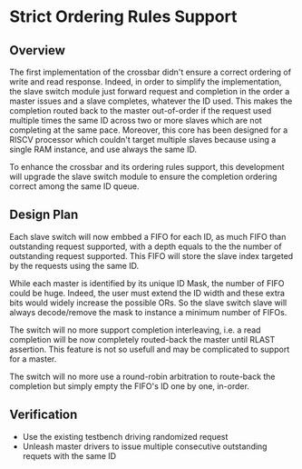 # Strict Ordering Rules Support

## Overview

The first implementation of the crossbar didn't ensure a correct ordering of write and read
response. Indeed, in order to simplify the implementation, the slave switch module just forward
request and completion in the order a master issues and a slave completes, whatever the ID used.
This makes the completion routed back to the master out-of-order if the request used multiple times
the same ID across two or more slaves which are not completing at the same pace. Moreover, this core
has been designed for a RISCV processor which couldn't target multiple slaves because using a single
RAM instance, and use always the same ID.

To enhance the crossbar and its ordering rules support, this development will upgrade the slave
switch module to ensure the completion ordering correct among the same ID queue.

## Design Plan

Each slave switch will now embbed a FIFO for each ID, as much FIFO than outstanding request
supported, with a depth equals to the the number of outstanding request supported. This FIFO will
store the slave index targeted by the requests using the same ID.

While each master is identified by its unique ID Mask, the number of FIFO could be huge. Indeed,
the user must extend the ID width and these extra bits would widely increase the possible ORs.
So the slave switch slave will always decode/remove the mask to instance a minimum number of FIFOs.

The switch will no more support completion interleaving, i.e. a read completion will be
now completely routed-back the master until RLAST assertion. This feature is not so usefull
and may be complicated to support for a master.

The switch will no more use a round-robin arbitration to route-back the completion but simply
empty the FIFO's ID one by one, in-order.

## Verification

- Use the existing testbench driving randomized request
- Unleash master drivers to issue multiple consecutive outstanding requets with the same ID
